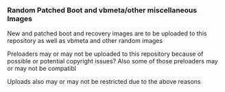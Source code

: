 ### Random Patched Boot and vbmeta/other miscellaneous Images
New and patched boot and recovery images are to be uploaded to this repository as well as vbmeta and other random images

Preloaders may or may not be uploaded to this repository because of possible or potential copyright issues? Also some of those preloaders may or may not be compatibl

Uploads also may or may not be restricted due to the above reasons
